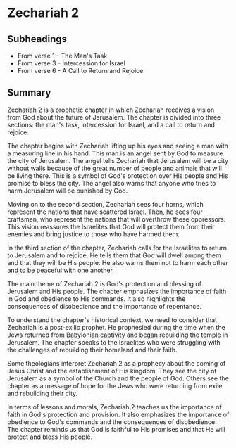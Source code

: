 # Zechariah 2

## Subheadings

* From verse 1 - The Man's Task
* From verse 3 - Intercession for Israel
* From verse 6 - A Call to Return and Rejoice

## Summary

Zechariah 2 is a prophetic chapter in which Zechariah receives a vision from God about the future of Jerusalem. The chapter is divided into three sections: the man's task, intercession for Israel, and a call to return and rejoice.

The chapter begins with Zechariah lifting up his eyes and seeing a man with a measuring line in his hand. This man is an angel sent by God to measure the city of Jerusalem. The angel tells Zechariah that Jerusalem will be a city without walls because of the great number of people and animals that will be living there. This is a symbol of God's protection over His people and His promise to bless the city. The angel also warns that anyone who tries to harm Jerusalem will be punished by God.

Moving on to the second section, Zechariah sees four horns, which represent the nations that have scattered Israel. Then, he sees four craftsmen, who represent the nations that will overthrow these oppressors. This vision reassures the Israelites that God will protect them from their enemies and bring justice to those who have harmed them.

In the third section of the chapter, Zechariah calls for the Israelites to return to Jerusalem and to rejoice. He tells them that God will dwell among them and that they will be His people. He also warns them not to harm each other and to be peaceful with one another.

The main theme of Zechariah 2 is God's protection and blessing of Jerusalem and His people. The chapter emphasizes the importance of faith in God and obedience to His commands. It also highlights the consequences of disobedience and the importance of repentance.

To understand the chapter's historical context, we need to consider that Zechariah is a post-exilic prophet. He prophesied during the time when the Jews returned from Babylonian captivity and began rebuilding the temple in Jerusalem. The chapter speaks to the Israelites who were struggling with the challenges of rebuilding their homeland and their faith.

Some theologians interpret Zechariah 2 as a prophecy about the coming of Jesus Christ and the establishment of His kingdom. They see the city of Jerusalem as a symbol of the Church and the people of God. Others see the chapter as a message of hope for the Jews who were returning from exile and rebuilding their city.

In terms of lessons and morals, Zechariah 2 teaches us the importance of faith in God's protection and provision. It also emphasizes the importance of obedience to God's commands and the consequences of disobedience. The chapter reminds us that God is faithful to His promises and that He will protect and bless His people.